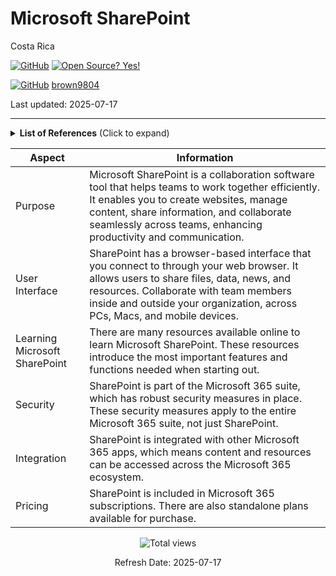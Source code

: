 # Microsoft SharePoint 

Costa Rica

[![GitHub](https://badgen.net/badge/icon/github?icon=github&label)](https://github.com) [![Open Source? Yes!](https://badgen.net/badge/Open%20Source%20%3F/Yes%21/blue?icon=github)](https://github.com/Naereen/badges/)

[![GitHub](https://img.shields.io/badge/--181717?logo=github&logoColor=ffffff)](https://github.com/)
[brown9804](https://github.com/brown9804)

Last updated: 2025-07-17

----------

<details>
<summary><b>List of References</b> (Click to expand)</summary>

- [SharePoint: Site Customization](https://www.linkedin.com/learning/sharepoint-site-customization/welcome?u=2095204)
- [SharePoint Quick Tips](https://www.linkedin.com/learning/sharepoint-quick-tips/welcome?u=2095204)
- [SharePoint 365: Integrating with PowerBI](https://www.linkedin.com/learning/sharepoint-365-integrating-with-powerbi/welcome?u=2095204)

</details>


| Aspect | Information |
| -------- | -------- |
| Purpose | Microsoft SharePoint is a collaboration software tool that helps teams to work together efficiently. It enables you to create websites, manage content, share information, and collaborate seamlessly across teams, enhancing productivity and communication. |
| User Interface | SharePoint has a browser-based interface that you connect to through your web browser. It allows users to share files, data, news, and resources. Collaborate with team members inside and outside your organization, across PCs, Macs, and mobile devices. |
| Learning Microsoft SharePoint | There are many resources available online to learn Microsoft SharePoint. These resources introduce the most important features and functions needed when starting out. |
| Security | SharePoint is part of the Microsoft 365 suite, which has robust security measures in place. These security measures apply to the entire Microsoft 365 suite, not just SharePoint. |
| Integration | SharePoint is integrated with other Microsoft 365 apps, which means content and resources can be accessed across the Microsoft 365 ecosystem. |
| Pricing | SharePoint is included in Microsoft 365 subscriptions. There are also standalone plans available for purchase. |


<!-- START BADGE -->
<div align="center">
  <img src="https://img.shields.io/badge/Total%20views-366-limegreen" alt="Total views">
  <p>Refresh Date: 2025-07-17</p>
</div>
<!-- END BADGE -->

